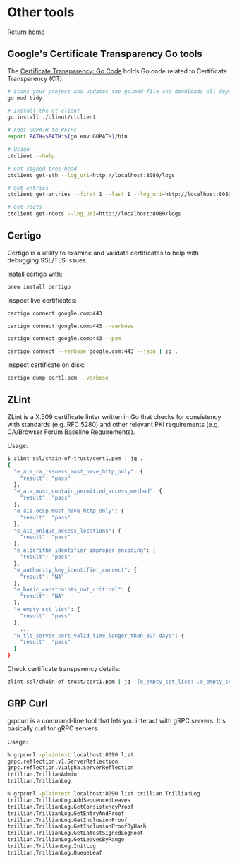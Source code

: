 # Other tools

Return [home](../README.md)

## Google's Certificate Transparency Go tools

The [Certificate Transparency: Go Code](https://github.com/google/certificate-transparency-go) holds Go code related to Certificate Transparency (CT).

```bash
# Scans your project and updates the go.mod file and downloads all dependencies mentioned in the go.mod file
go mod tidy

# Install the ct client
go install ./client/ctclient

# Adds GOPATH to PATHs
export PATH=$PATH:$(go env GOPATH)/bin

# Usage
ctclient --help

# Get signed tree head
ctclient get-sth --log_uri=http://localhost:8080/logs

# Get entries
ctclient get-entries --first 1 --last 1 --log_uri=http://localhost:8080/logs

# Get roots
ctclient get-roots --log_uri=http://localhost:8080/logs
```

## Certigo

Certigo is a utility to examine and validate certificates to help with debugging SSL/TLS issues.

Install certigo with:
```bash
brew install certigo
```

Inspect live certificates:
```bash
certigo connect google.com:443

certigo connect google.com:443 --verbose

certigo connect google.com:443 --pem

certigo connect --verbose google.com:443 --json | jq .
```

Inspect certificate on disk:
```bash
certigo dump cert1.pem --verbose
```


## ZLint

ZLint is a X.509 certificate linter written in Go that checks for consistency with standards (e.g. RFC 5280) and other relevant PKI requirements (e.g. CA/Browser Forum Baseline Requirements).

Usage:
```bash
$ zlint ssl/chain-of-trust/cert1.pem | jq .
{
  "e_aia_ca_issuers_must_have_http_only": {
    "result": "pass"
  },
  "e_aia_must_contain_permitted_access_method": {
    "result": "pass"
  },
  "e_aia_ocsp_must_have_http_only": {
    "result": "pass"
  },
  "e_aia_unique_access_locations": {
    "result": "pass"
  },
  "e_algorithm_identifier_improper_encoding": {
    "result": "pass"
  },
  "e_authority_key_identifier_correct": {
    "result": "NA"
  },
  "e_basic_constraints_not_critical": {
    "result": "NA"
  },
  "e_empty_sct_list": {
    "result": "pass"
  },
    ...
  "w_tls_server_cert_valid_time_longer_than_397_days": {
    "result": "pass"
  }
}
```

Check certificate transparency details:
```bash
zlint ssl/chain-of-trust/cert1.pem | jq '{e_empty_sct_list: .e_empty_sct_list,e_scts_missing: .e_scts_missing,e_embedded_sct_not_enough_for_issuance: .e_embedded_sct_not_enough_for_issuance, e_precert_with_sct_list: .e_precert_with_sct_list,w_ct_sct_policy_count_unsatisfied: .w_ct_sct_policy_count_unsatisfied}'
```


## GRP Curl

grpcurl is a command-line tool that lets you interact with gRPC servers. It's basically curl for gRPC servers.

Usage:
```bash
% grpcurl -plaintext localhost:8090 list
grpc.reflection.v1.ServerReflection
grpc.reflection.v1alpha.ServerReflection
trillian.TrillianAdmin
trillian.TrillianLog

% grpcurl -plaintext localhost:8090 list trillian.TrillianLog
trillian.TrillianLog.AddSequencedLeaves
trillian.TrillianLog.GetConsistencyProof
trillian.TrillianLog.GetEntryAndProof
trillian.TrillianLog.GetInclusionProof
trillian.TrillianLog.GetInclusionProofByHash
trillian.TrillianLog.GetLatestSignedLogRoot
trillian.TrillianLog.GetLeavesByRange
trillian.TrillianLog.InitLog
trillian.TrillianLog.QueueLeaf
```
